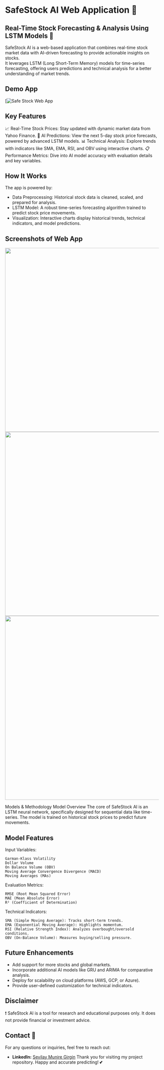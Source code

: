 # SafeStock AI Web Application 🔮
## Real-Time Stock Forecasting & Analysis Using LSTM Models 🤖
SafeStock AI is a web-based application that combines real-time stock market data with AI-driven forecasting to provide actionable insights on stocks.   
It leverages LSTM (Long Short-Term Memory) models for time-series forecasting, offering users predictions and technical analysis for a better understanding of market trends.


## Demo App

[![Safe Stock Web App](https://safestock-ai.streamlit.app/)

## Key Features
📈 Real-Time Stock Prices: Stay updated with dynamic market data from Yahoo Finance.
🤖 AI Predictions: View the next 5-day stock price forecasts, powered by advanced LSTM models.
📊 Technical Analysis: Explore trends with indicators like SMA, EMA, RSI, and OBV using interactive charts.
📋 Performance Metrics: Dive into AI model accuracy with evaluation details and key variables.


## How It Works
The app is powered by:

-  Data Preprocessing: Historical stock data is cleaned, scaled, and prepared for analysis.
- LSTM Model: A robust time-series forecasting algorithm trained to predict stock price movements.
- Visualization: Interactive charts display historical trends, technical indicators, and model predictions.

## Screenshots of Web App
[<img src="https://github.com/SevilayMuni/stock-prediction-web-app/blob/master/images/tab1-ss.png" width="600"/>](https://github.com/SevilayMuni/stock-prediction-web-app/blob/master/images/tab1-ss.png)
[<img src="https://github.com/SevilayMuni/stock-prediction-web-app/blob/master/images/tab2-ss.png" width="600"/>](https://github.com/SevilayMuni/stock-prediction-web-app/blob/master/images/tab2-ss.png)
[<img src="https://github.com/SevilayMuni/stock-prediction-web-app/blob/master/images/tab3-ss.png" width="600"/>](https://github.com/SevilayMuni/stock-prediction-web-app/blob/master/images/tab3-ss.png)

Models & Methodology
Model Overview
The core of SafeStock AI is an LSTM neural network, specifically designed for sequential data like time-series. The model is trained on historical stock prices to predict future movements.

## Model Features
Input Variables: 
    
    Garman-Klass Volatility
    Dollar Volume
    On Balance Volume (OBV)
    Moving Average Convergence Divergence (MACD)
    Moving Averages (MAs)

Evaluation Metrics:
    
    RMSE (Root Mean Squared Error)
    MAE (Mean Absolute Error)
    R² (Coefficient of Determination)

Technical Indicators:
  
    SMA (Simple Moving Average): Tracks short-term trends.
    EMA (Exponential Moving Average): Highlights momentum.
    RSI (Relative Strength Index): Analyzes overbought/oversold conditions.
    OBV (On-Balance Volume): Measures buying/selling pressure.

## Future Enhancements
- Add support for more stocks and global markets.
- Incorporate additional AI models like GRU and ARIMA for comparative analysis.
- Deploy for scalability on cloud platforms (AWS, GCP, or Azure).
- Provide user-defined customization for technical indicators.

## Disclaimer
❗ SafeStock AI is a tool for research and educational purposes only. It does not provide financial or investment advice.

## Contact 📩
For any questions or inquiries, feel free to reach out:
- **LinkedIn:** [Sevilay Munire Girgin](www.linkedin.com/in/sevilay-munire-girgin-8902a7159)
Thank you for visiting my project repository. Happy and accurate predicting! 💕
